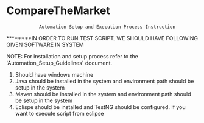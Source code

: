 # CompareTheMarket

				Automation Setup and Execution Process Instruction


********IN ORDER TO RUN TEST SCRIPT, WE SHOULD HAVE FOLLOWING GIVEN SOFTWARE IN SYSTEM


NOTE: For installation and setup process refer to the 'Automation_Setup_Guidelines' document.

1.  Should have windows machine
2.  Java should be installed in the system and environment path should be setup in the system
3.  Maven should be installed in the system and environment path should be setup in the system
4.  Eclispe should be installed and TestNG should be configured. If you want to execute script from eclipse

